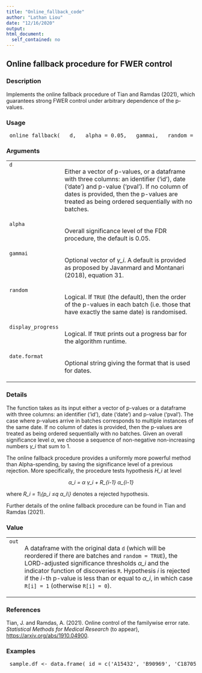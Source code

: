 ```yaml
---
title: "Online_fallback_code"
author: "Lathan Liou"
date: "12/16/2020"
output: 
html_document:
  self_contained: no
---
```




 
<h2>Online fallback procedure for FWER control</h2>  <h3>Description</h3>  <p>Implements the online fallback procedure of Tian and Ramdas (2021), which guarantees strong FWER control under arbitrary dependence of the p-values. </p>   <h3>Usage</h3>  <pre> online_fallback(   d,   alpha = 0.05,   gammai,   random = TRUE,   display_progress = FALSE,   date.format = "%Y-%m-%d" ) </pre>   <h3>Arguments</h3>  <table summary="R argblock"> <tr valign="top"><td><code>d</code></td> <td> <p>Either a vector of p-values, or a dataframe with three columns: an identifier (&lsquo;id&rsquo;), date (&lsquo;date&rsquo;) and p-value (&lsquo;pval&rsquo;). If no column of dates is provided, then the p-values are treated as being ordered sequentially with no batches.</p> </td></tr> <tr valign="top"><td><code>alpha</code></td> <td> <p>Overall significance level of the FDR procedure, the default is 0.05.</p> </td></tr> <tr valign="top"><td><code>gammai</code></td> <td> <p>Optional vector of <i>&gamma;_i</i>. A default is provided as proposed by Javanmard and Montanari (2018), equation 31.</p> </td></tr> <tr valign="top"><td><code>random</code></td> <td> <p>Logical. If <code>TRUE</code> (the default), then the order of the p-values in each batch (i.e. those that have exactly the same date) is randomised.</p> </td></tr> <tr valign="top"><td><code>display_progress</code></td> <td> <p>Logical. If <code>TRUE</code> prints out a progress bar for the algorithm runtime.</p> </td></tr> <tr valign="top"><td><code>date.format</code></td> <td> <p>Optional string giving the format that is used for dates.</p> </td></tr> </table>   <h3>Details</h3>  <p>The function takes as its input either a vector of p-values or a dataframe with three columns: an identifier (&lsquo;id&rsquo;), date (&lsquo;date&rsquo;) and p-value (&lsquo;pval&rsquo;). The case where p-values arrive in batches corresponds to multiple instances of the same date. If no column of dates is provided, then the p-values are treated as being ordered sequentially with no batches. Given an overall significance level <i>&alpha;</i>, we choose a sequence of non-negative non-increasing numbers <i>&gamma;_i</i> that sum to 1. </p> <p>The online fallback procedure provides a uniformly more powerful method than Alpha-spending, by saving the significance level of a previous rejection. More specifically, the procedure tests hypothesis <i>H_i</i> at level </p> <p style="text-align: center;"><i>&alpha;_i = &alpha; &gamma;_i + R_{i-1} &alpha;_{i-1}</i></p> <p> where <i>R_i = 1\{p_i &le;q &alpha;_i\}</i> denotes a rejected hypothesis. </p> <p>Further details of the online fallback procedure can be found in Tian and Ramdas (2021). </p>   <h3>Value</h3>  <table summary="R valueblock"> <tr valign="top"><td><code>out</code></td> <td> <p> A dataframe with the original data <code>d</code> (which will be reordered if there are batches and <code>random = TRUE</code>), the LORD-adjusted significance thresholds <i>&alpha;_i</i> and the indicator function of discoveries <code>R</code>. Hypothesis <i>i</i> is rejected if the <i>i</i>-th p-value is less than or equal to <i>&alpha;_i</i>, in which case <code>R[i] = 1</code>  (otherwise <code>R[i] = 0</code>).</p> </td></tr> </table>   <h3>References</h3>  <p>Tian, J. and Ramdas, A. (2021). Online control of the familywise error rate. <em>Statistical Methods for Medical Research</em> (to appear), <a href="https://arxiv.org/abs/1910.04900">https://arxiv.org/abs/1910.04900</a>. </p>   <h3>Examples</h3>  <pre> sample.df &lt;- data.frame( id = c('A15432', 'B90969', 'C18705', 'B49731', 'E99902',     'C38292', 'A30619', 'D46627', 'E29198', 'A41418',     'D51456', 'C88669', 'E03673', 'A63155', 'B66033'), date = as.Date(c(rep('2014-12-01',3),                rep('2015-09-21',5),                 rep('2016-05-19',2),                 '2016-11-12',                rep('2017-03-27',4))), pval = c(2.90e-08, 0.06743, 0.01514, 0.08174, 0.00171,         3.60e-05, 0.79149, 0.27201, 0.28295, 7.59e-08,         0.69274, 0.30443, 0.00136, 0.72342, 0.54757))  online_fallback(sample.df, random=FALSE)  set.seed(1); online_fallback(sample.df)  set.seed(1); online_fallback(sample.df, alpha=0.1)  </pre>   </body></html> 
